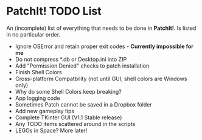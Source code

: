 PatchIt! TODO List
==================

An (incomplete) list of everything that needs to be done in **PatchIt!**. Is listed in no particular order.

* Ignore OSError and retain proper exit codes - **Currently impossible for me**
* Do not compress *.db or Desktop.ini into ZIP
* Add "Permission Denied" checks to patch installation
* Finish Shell Colors
* Cross-platform Compatbility (not until GUI, shell colors are Windows only)
* Why do some Shell Colors keep breaking?
* App logging code
* Sometimes Patch cannot be saved in a Dropbox folder
* Add new gameplay tips
* Complete TKinter GUI (V1.1 Stable release)
* Any TODO items scattered around in the scripts
* LEGOs in Space? More later!
